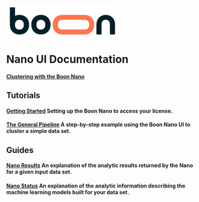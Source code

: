 ![Boon Logic company logo](../images/BoonLogic.png)
# Nano UI Documentation

#### [Clustering with the Boon Nano](./NanoDocs/Overview.md)

## Tutorials

#### [Getting Started](./Tutorial_Getting_Started.md) Setting up the Boon Nano to access your license.

#### [The General Pipeline](./Tutorial_The_General_Pipeline.md) A step-by-step example using the Boon Nano UI to cluster a simple data set.

## Guides

#### [Nano Results](./Guide_Nano_Results.md) An explanation of the analytic results returned by the Nano for a given input data set.

#### [Nano Status](./Guide_Nano_Status.md) An explanation of the analytic information describing the machine learning models built for your data set.
